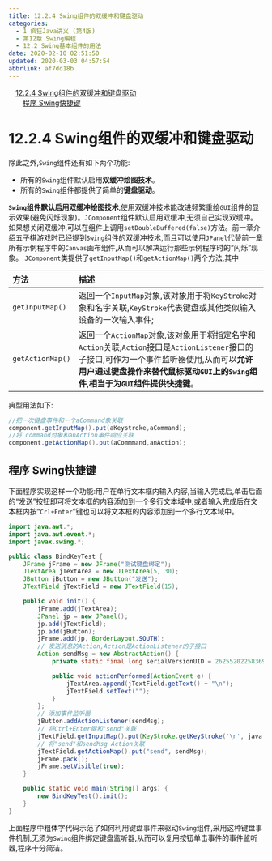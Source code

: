 ```yaml
---
title: 12.2.4 Swing组件的双缓冲和键盘驱动
categories: 
  - 1 疯狂Java讲义 (第4版)
  - 第12章 Swing编程
  - 12.2 Swing基本组件的用法
date: 2020-02-10 02:51:50
updated: 2020-03-03 04:57:54
abbrlink: af7dd18b
---
```

<div id='my_toc'><a href="/JavaReadingNotes/af7dd18b/#12-2-4-Swing组件的双缓冲和键盘驱动" class="header_1">12.2.4 Swing组件的双缓冲和键盘驱动</a>&nbsp;<br><a href="/JavaReadingNotes/af7dd18b/#程序-Swing快捷键" class="header_2">程序 Swing快捷键</a>&nbsp;<br></div>
<style>.header_1{margin-left: 1em;}.header_2{margin-left: 2em;}.header_3{margin-left: 3em;}.header_4{margin-left: 4em;}.header_5{margin-left: 5em;}.header_6{margin-left: 6em;}</style>
<!--more-->
<script>if (navigator.platform.search('arm')==-1){document.getElementById('my_toc').style.display = 'none';}var e,p = document.getElementsByTagName('p');while (p.length>0) {e = p[0];e.parentElement.removeChild(e);}</script>

<!--end-->
# 12.2.4 Swing组件的双缓冲和键盘驱动
除此之外,`Swing`组件还有如下两个功能:
- 所有的`Swing`组件默认启用**双缓冲绘图技术**。
- 所有的`Swing`组件都提供了简单的**键盘驱动**。

**`Swing`组件默认启用双缓冲绘图技术**,使用双缓冲技术能改进频繁重绘`GUI`组件的显示效果(避免闪烁现象)。`JComponent`组件默认启用双缓冲,无须自己实现双缓冲。如果想关闭双缓冲,可以在组件上调用`setDoubleBuffered(false)`方法。前一章介绍五子棋游戏时已经提到`Swing`组件的双缓冲技术,而且可以使用`JPanel`代替前一章所有示例程序中的`Canvas`画布组件,从而可以解决运行那些示例程序时的“闪烁”现象。
`JComponent`类提供了`getInputMap()`和`getActionMap()`两个方法,其中

|方法|描述|
|:---|:---|
|`getInputMap()`|返回一个`InputMap`对象,该对象用于将`KeyStroke`对象和名字关联,`KeyStroke`代表键盘或其他类似输入设备的一次输入事件;|
|`getActionMap()`|返回一个`ActionMap`对象,该对象用于将指定名字和`Action`关联,`Action`接口是`ActionListener`接口的子接口,可作为一个事件监听器使用,从而可以**允许用户通过键盘操作来替代鼠标驱动`GUI`上的`Swing`组件,相当于为`GUI`组件提供快捷键**。|

典型用法如下:
```java
//把一次键盘事件和一个aCommand象关联
component.getInputMap().put(aKeystroke,aCommand);
//将 command对象和anAction事件响应关联
component.getActionMap().put(aCommmand,anAction);
```
## 程序 Swing快捷键
下面程序实现这样一个功能:用户在单行文本框内输入内容,当输入完成后,单击后面的“发送”按钮即可将文本框的内容添加到一个多行文本域中;或者输入完成后在文本框内按“`Crl+Enter`”键也可以将文本框的内容添加到一个多行文本域中。
```java
import java.awt.*;
import java.awt.event.*;
import javax.swing.*;

public class BindKeyTest {
    JFrame jFrame = new JFrame("测试键盘绑定");
    JTextArea jTextArea = new JTextArea(5, 30);
    JButton jButton = new JButton("发送");
    JTextField jTextField = new JTextField(15);

    public void init() {
        jFrame.add(jTextArea);
        JPanel jp = new JPanel();
        jp.add(jTextField);
        jp.add(jButton);
        jFrame.add(jp, BorderLayout.SOUTH);
        // 发送消息的Action,Action是ActionListener的子接口
        Action sendMsg = new AbstractAction() {
            private static final long serialVersionUID = 2625520225836946219L;

            public void actionPerformed(ActionEvent e) {
                jTextArea.append(jTextField.getText() + "\n");
                jTextField.setText("");
            }
        };
        // 添加事件监听器
        jButton.addActionListener(sendMsg);
        // 将Ctrl+Enter键和"send"关联
        jTextField.getInputMap().put(KeyStroke.getKeyStroke('\n', java.awt.event.InputEvent.CTRL_DOWN_MASK), "send");
        // 将"send"和sendMsg Action关联
        jTextField.getActionMap().put("send", sendMsg);
        jFrame.pack();
        jFrame.setVisible(true);
    }

    public static void main(String[] args) {
        new BindKeyTest().init();
    }
}
```
上面程序中粗体字代码示范了如何利用键盘事件来驱动`Swing`组件,采用这种键盘事件机制,无须为`Swing`组件绑定键盘监听器,从而可以复用按钮单击事件的事件监听器,程序十分简洁。
